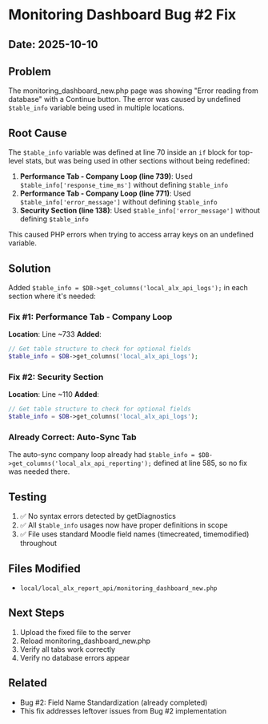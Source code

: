 # Monitoring Dashboard Bug #2 Fix

## Date: 2025-10-10

## Problem
The monitoring_dashboard_new.php page was showing "Error reading from database" with a Continue button. The error was caused by undefined `$table_info` variable being used in multiple locations.

## Root Cause
The `$table_info` variable was defined at line 70 inside an `if` block for top-level stats, but was being used in other sections without being redefined:

1. **Performance Tab - Company Loop (line 739)**: Used `$table_info['response_time_ms']` without defining `$table_info`
2. **Performance Tab - Company Loop (line 771)**: Used `$table_info['error_message']` without defining `$table_info`
3. **Security Section (line 138)**: Used `$table_info['error_message']` without defining `$table_info`

This caused PHP errors when trying to access array keys on an undefined variable.

## Solution
Added `$table_info = $DB->get_columns('local_alx_api_logs');` in each section where it's needed:

### Fix #1: Performance Tab - Company Loop
**Location**: Line ~733
**Added**:
```php
// Get table structure to check for optional fields
$table_info = $DB->get_columns('local_alx_api_logs');
```

### Fix #2: Security Section
**Location**: Line ~110
**Added**:
```php
// Get table structure to check for optional fields
$table_info = $DB->get_columns('local_alx_api_logs');
```

### Already Correct: Auto-Sync Tab
The auto-sync company loop already had `$table_info = $DB->get_columns('local_alx_api_reporting');` defined at line 585, so no fix was needed there.

## Testing
1. ✅ No syntax errors detected by getDiagnostics
2. ✅ All `$table_info` usages now have proper definitions in scope
3. ✅ File uses standard Moodle field names (timecreated, timemodified) throughout

## Files Modified
- `local/local_alx_report_api/monitoring_dashboard_new.php`

## Next Steps
1. Upload the fixed file to the server
2. Reload monitoring_dashboard_new.php
3. Verify all tabs work correctly
4. Verify no database errors appear

## Related
- Bug #2: Field Name Standardization (already completed)
- This fix addresses leftover issues from Bug #2 implementation
